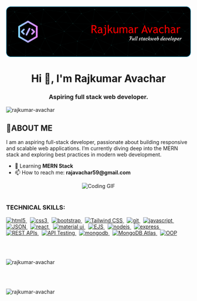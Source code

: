 <p align="center">
  <img src="mybanner.png" alt="Banner" />
</p>

<h1 align="center">Hi 👋, I'm Rajkumar Avachar</h1>
<h3 align="center">Aspiring full stack web developer.</h3>

<p align="left"> <img src="https://komarev.com/ghpvc/?username=rajkumar-avachar&label=Profile%20views&color=0e75b6&style=flat" alt="rajkumar-avachar" /> </p>
<h2>🚀ABOUT ME</h2>
<div align="left">
  <p>
    I am an aspiring full-stack developer, passionate about building responsive and scalable web applications. I’m currently diving deep into the MERN stack and exploring best practices in modern web development.
  </p>
  <ul>
    <li>🌱 Learning <strong>MERN Stack</strong></li>
    <li>📫 How to reach me: <strong>rajavachar59@gmail.com</strong></li>
  </ul>
</div>

<div align="center">
  <img src="https://camo.githubusercontent.com/2366b34bb903c09617990fb5fff4622f3e941349e846ddb7e73df872a9d21233/68747470733a2f2f63646e2e6472696262626c652e636f6d2f75736572732f3733303730332f73637265656e73686f74732f363538313234332f6176656e746f2e676966" alt="Coding GIF" width="300" />
</div>



<br>

<h3 align="left">TECHNICAL SKILLS:</h3>

<p align="left">
  <a href="https://www.w3.org/html/" target="_blank" rel="noreferrer">
    <img src="https://img.shields.io/badge/HTML5-E34F26?style=for-the-badge&logo=html5&logoColor=white" alt="html5" />
  </a>
  &nbsp;
  <a href="https://www.w3schools.com/css/" target="_blank" rel="noreferrer">
    <img src="https://img.shields.io/badge/CSS3-1572B6?style=for-the-badge&logo=css3&logoColor=white" alt="css3" />
  </a>
  &nbsp;
  <a href="https://getbootstrap.com/" target="_blank" rel="noreferrer">
    <img src="https://img.shields.io/badge/Bootstrap-7952B3?style=for-the-badge&logo=bootstrap&logoColor=white" alt="bootstrap" />
  </a>
  &nbsp;
  <a href="https://tailwindcss.com/" target="_blank" rel="noreferrer">
  <img src="https://img.shields.io/badge/TailwindCSS-38B2AC?style=for-the-badge&logo=tailwind-css&logoColor=white" alt="Tailwind CSS" />
</a>
&nbsp;
  <a href="https://git-scm.com/" target="_blank" rel="noreferrer">
    <img src="https://img.shields.io/badge/Git-F05032?style=for-the-badge&logo=git&logoColor=white" alt="git" />
  </a>
  &nbsp;
  <a href="https://developer.mozilla.org/en-US/docs/Web/JavaScript" target="_blank" rel="noreferrer">
    <img src="https://img.shields.io/badge/JavaScript-F7DF1E?style=for-the-badge&logo=javascript&logoColor=black" alt="javascript" />
  </a>
  &nbsp;
  <a href="https://www.json.org/" target="_blank" rel="noreferrer">
  <img src="https://img.shields.io/badge/JSON-000000?style=for-the-badge&logo=json&logoColor=white" alt="JSON" />
</a>
&nbsp;
  <a href="https://reactjs.org/" target="_blank" rel="noreferrer">
    <img src="https://img.shields.io/badge/React.js-61DAFB?style=for-the-badge&logo=react&logoColor=black" alt="react" />
  </a>
  &nbsp;
  <a href="https://mui.com/" target="_blank" rel="noreferrer">
    <img src="https://img.shields.io/badge/Material--UI-007FFF?style=for-the-badge&logo=mui&logoColor=white" alt="material ui" />
  </a>
  &nbsp;
  <a href="https://ejs.co/" target="_blank" rel="noreferrer">
  <img src="https://img.shields.io/badge/EJS-026E00?style=for-the-badge&logo=ejs&logoColor=white" alt="EJS" />
</a>
  &nbsp;
  <a href="https://nodejs.org" target="_blank" rel="noreferrer">
    <img src="https://img.shields.io/badge/Node.js-339933?style=for-the-badge&logo=node.js&logoColor=white" alt="nodejs" />
  </a>
  &nbsp;
  <a href="https://expressjs.com" target="_blank" rel="noreferrer">
    <img src="https://img.shields.io/badge/Express.js-000000?style=for-the-badge&logo=express&logoColor=white" alt="express" />
  </a>
  &nbsp;
  <a href="https://restfulapi.net/" target="_blank" rel="noreferrer">
  <img src="https://img.shields.io/badge/REST%20APIs-02569B?style=for-the-badge&logo=api&logoColor=white" alt="REST APIs" />
</a>
&nbsp;
  <a href="https://en.wikipedia.org/wiki/API_testing" target="_blank" rel="noreferrer">
  <img src="https://img.shields.io/badge/API%20Testing-FF6F61?style=for-the-badge&logo=postman&logoColor=white" alt="API Testing" />
</a>
&nbsp;
  <a href="https://www.mongodb.com/" target="_blank" rel="noreferrer">
    <img src="https://img.shields.io/badge/MongoDB-47A248?style=for-the-badge&logo=mongodb&logoColor=white" alt="mongodb" />
  </a>
  &nbsp;
  <a href="https://www.mongodb.com/cloud/atlas" target="_blank" rel="noreferrer">
  <img src="https://img.shields.io/badge/MongoDB%20Atlas-47A248?style=for-the-badge&logo=mongodb&logoColor=white" alt="MongoDB Atlas" />
</a>
  &nbsp;
<a href="https://en.wikipedia.org/wiki/Object-oriented_programming" target="_blank" rel="noreferrer">
  <img src="https://img.shields.io/badge/OOP-1F425F?style=for-the-badge&logo=oop&logoColor=white" alt="OOP" />
</a>

  
  
</p>



</div><br><br>

<p>
  <img align="center" src="https://github-readme-stats.vercel.app/api/top-langs?username=rajkumar-avachar&show_icons=true&locale=en&layout=compact&theme=radical&langs_count=6" alt="rajkumar-avachar" />
</p>
<br><br>

<p>
  <img align="center" src="https://github-readme-streak-stats.herokuapp.com/?user=rajkumar-avachar&theme=radical&fire=FF4500&ring=FF4500&hide_border=true" alt="rajkumar-avachar" />
</p>

